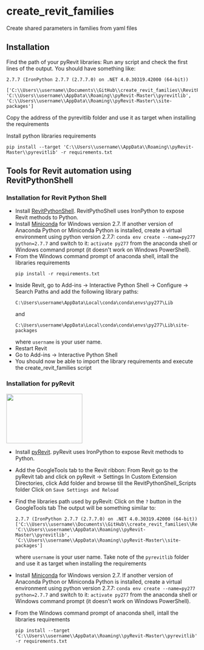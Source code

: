# create_revit_families
Create shared parameters in families from yaml files

## Installation

Find the path of your pyRevit libraries:
Run any script and check the first lines of the output. You should have something like:

```
2.7.7 (IronPython 2.7.7 (2.7.7.0) on .NET 4.0.30319.42000 (64-bit))

['C:\\Users\\username\\Documents\\GitHub\\create_revit_families\\RevitPythonShell_Scripts\\GoogleTools.extension\\GoogleTools.tab\\GoogleTools.Panel\\Excel2SharedParamFile.pushbutton', 'C:\\Users\\username\\AppData\\Roaming\\pyRevit-Master\\pyrevitlib', 'C:\\Users\\username\\AppData\\Roaming\\pyRevit-Master\\site-packages']
```
Copy the address of the pyrevitlib folder and use it as target when installing the requirements

Install python libraries requirements

```
pip install --target 'C:\\Users\\username\\AppData\\Roaming\\pyRevit-Master\\pyrevitlib' -r requirements.txt
```
## Tools for Revit automation using RevitPythonShell

### Installation for Revit Python Shell

* Install [RevitPythonShell](https://github.com/architecture-building-systems/revitpythonshell). RevitPythoShell uses IronPython to expose Revit methods to Python. 
* Install [Miniconda](https://docs.conda.io/en/latest/miniconda.html) for Windows version 2.7. If another version of Anaconda Python or Miniconda Python is installed, create a virtual environment using python version 2.7.7:
   `conda env create --name=py277 python=2.7.7` 
   and switch to it: 
   `activate py277` 
   from the anaconda shell or Windows command prompt (it doesn't work on Windows PowerShell).
* From the Windows command prompt of anaconda shell, intall the libraries requirements
    ```
    pip install -r requirements.txt
    ```
* Inside Revit, go to Add-ins -> Interactive Python Shell -> Configure -> Search Paths and add the following library paths:
    ```
    C:\Users\username\AppData\Local\conda\conda\envs\py277\Lib
    ```
    and
    ```
    C:\Users\username\AppData\Local\conda\conda\envs\py277\Lib\site-packages
    ```
    where `username` is your user name.
* Restart Revit
* Go to Add-ins -> Interactive Python Shell
* You should now be able to import the library requirements and execute the create_revit_families script

### Installation for pyRevit

<img src="https://images.squarespace-cdn.com/content/v1/5605a932e4b0055d57211846/1579016738840-S4HNYZPL5U05TTOGFZSR/ke17ZwdGBToddI8pDm48kGUB6bvAQyL_fjdXd3nTTDBZw-zPPgdn4jUwVcJE1ZvWQUxwkmyExglNqGp0IvTJZUJFbgE-7XRK3dMEBRBhUpy1qOPYMCUmUox1BUDmVYF_KfvPNJdunqX1yE5UASPGwIGTVuQfUTrbnSl6yicKsPc/image-asset.png?format=750w" data-canonical-src="https://images.squarespace-cdn.com/content/v1/5605a932e4b0055d57211846/1579016738840-S4HNYZPL5U05TTOGFZSR/ke17ZwdGBToddI8pDm48kGUB6bvAQyL_fjdXd3nTTDBZw-zPPgdn4jUwVcJE1ZvWQUxwkmyExglNqGp0IvTJZUJFbgE-7XRK3dMEBRBhUpy1qOPYMCUmUox1BUDmVYF_KfvPNJdunqX1yE5UASPGwIGTVuQfUTrbnSl6yicKsPc/image-asset.png?format=750w" width="200" height="130" />

* Install [pyRevit](https://github.com/eirannejad/pyRevit/releases). pyRevit uses IronPython to expose Revit methods to Python.

* Add the GoogleTools tab to the Revit ribbon:
    From Revit go to the pyRevit tab and click on pyRevit -> Settings
    In Custom Extension Directories, click Add folder and browse till the RevitPythonShell_Scripts folder
    Click on `Save Settings and Reload`

* Find the libraries path used by pyRevit:
    Click on the `?` button in the GoogleTools tab
    The output will be something similar to:
    ```
    2.7.7 (IronPython 2.7.7 (2.7.7.0) on .NET 4.0.30319.42000 (64-bit))
    ['C:\\Users\\username\\Documents\\GitHub\\create_revit_families\\RevitPythonShell_Scripts\\GoogleTools.extension\\GoogleTools.tab\\GoogleTools.Panel\\Excel2SharedParamFile.pushbutton', 'C:\\Users\\username\\AppData\\Roaming\\pyRevit-Master\\pyrevitlib', 'C:\\Users\\username\\AppData\\Roaming\\pyRevit-Master\\site-packages']
    ```
    where `username` is your user name.
    Take note of the `pyrevitlib` folder and use it as target when installing the requirements

* Install [Miniconda](https://docs.conda.io/en/latest/miniconda.html) for Windows version 2.7. If another version of Anaconda Python or Miniconda Python is installed, create a virtual environment using python version 2.7.7:
   `conda env create --name=py277 python=2.7.7` 
   and switch to it: 
   `activate py277` 
   from the anaconda shell or Windows command prompt (it doesn't work on Windows PowerShell).
* From the Windows command prompt of anaconda shell, intall the libraries requirements
    ```
    pip install --target 'C:\\Users\\username\\AppData\\Roaming\\pyRevit-Master\\pyrevitlib' -r requirements.txt
    ```